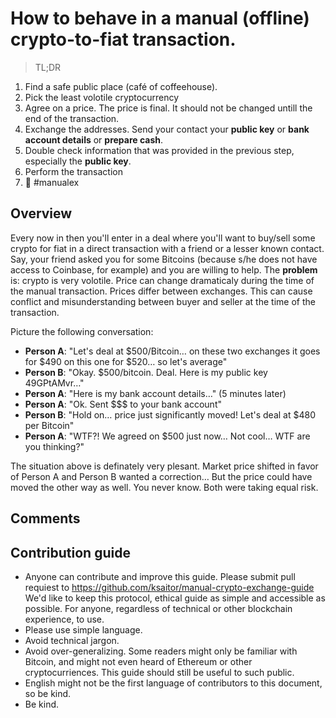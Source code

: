 # How to behave in a manual (offline) crypto-to-fiat transaction.

> TL;DR
1. Find a safe public place (café of coffeehouse).
1. Pick the least volotile cryptocurrency 
1. Agree on a price. The price is final. It should not be changed untill the end of the transaction.
1. Exchange the addresses. Send your contact your **public key** or **bank account details** or **prepare cash**. 
1. Double check information that was provided in the previous step, especially the **public key**.
1. Perform the transaction
1. 🍻 #manualex



## Overview
Every now in then you'll enter in a deal where you'll want to buy/sell some crypto for fiat in a direct transaction with a friend or a lesser known contact.
Say, your friend asked you for some Bitcoins (because s/he does not have access to Coinbase, for example) and you are willing to help.
The **problem** is: crypto is very volotile. Price can change dramaticaly during the time of the manual transaction. Prices differ between exchanges. This can cause conflict and misunderstanding between buyer and seller at the time of the transaction.

Picture the following conversation:
- **Person A**: "Let's deal at $500/Bitcoin… on these two exchanges it goes for $490 on this one for $520… so let's average"
- **Person B**: "Okay. $500/bitcoin. Deal. Here is my public key 49GPtAMvr…"
- **Person A**: "Here is my bank account details…"
(5 minutes later)
- **Person A**: "Ok. Sent $$$ to your bank account"
- **Person B**: "Hold on… price just significantly moved! Let's deal at $480 per Bitcoin"
- **Person A**: "WTF?! We agreed on $500 just now… Not cool… WTF are you thinking?"

The situation above is definately very plesant. Market price shifted in favor of Person A and Person B wanted a correction… But the price could have moved the other way as well. You never know. Both were taking equal risk.

## Comments 

## Contribution guide
- Anyone can contribute and improve this guide. Please submit pull requiest to https://github.com/ksaitor/manual-crypto-exchange-guide
We'd like to keep this protocol, ethical guide as simple and accessible as possible. For anyone, regardless of technical or other blockchain experience, to use.
- Please use simple language.
- Avoid technical jargon. 
- Avoid over-generalizing. Some readers might only be familiar with Bitcoin, and might not even heard of Ethereum or other cryptocurriences. This guide should still be useful to such public.
- English might not be the first language of contributors to this document, so be kind.
- Be kind.
